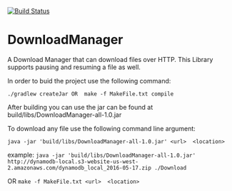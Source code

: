 [![Build Status](https://travis-ci.org/amithnair91/DownloadManager.svg?branch=master)](https://travis-ci.org/amithnair91/DownloadManager)

# DownloadManager

A Download Manager that can download files over HTTP. This Library supports pausing and resuming a file as well.

In order to buid the project use the following command:

`./gradlew createJar
 OR 
 make -f MakeFile.txt compile`
 
 
 
 After building you can use the jar can be found at build/libs/DownloadManager-all-1.0.jar
 
 To download any file use the following command line argument:
 
 `java -jar 'build/libs/DownloadManager-all-1.0.jar' <url>  <location>`
 
 example:  `java -jar 'build/libs/DownloadManager-all-1.0.jar' http://dynamodb-local.s3-website-us-west-2.amazonaws.com/dynamodb_local_2016-05-17.zip ./Download`
 
 OR
`make -f MakeFile.txt <url>  <location>`

